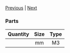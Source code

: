 [Previous](00_First.md) | [Next](02_Part_Right.md)

### Parts
|Quantity|Size|Type|
|---:|:---:|:---:|
||mm|M3|